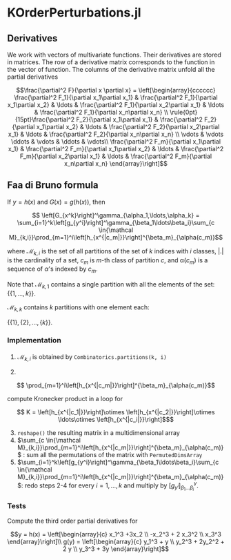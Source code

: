 # KOrderPerturbations.jl

## Derivatives

We work with vectors of multivariate functions. Their derivatives are
stored in matrices. The row of a derivative matrix corresponds to the
function in the vector of function. The columns of the derivative
matrix unfold all the partial derivatives

```math
\frac{\partial^2 F}{\partial x \partial x} = \left[\begin{array}{cccccc}
\frac{\partial^2 F_1}{\partial x_1\partial x_1} & \frac{\partial^2 F_1}{\partial x_1\partial x_2} & \ldots & \frac{\partial^2 F_1}{\partial x_2\partial x_1} & \ldots & \frac{\partial^2 F_1}{\partial x_n\partial x_n} \\
\rule{0pt}{15pt}\frac{\partial^2 F_2}{\partial x_1\partial x_1} & \frac{\partial^2 F_2}{\partial x_1\partial x_2} & \ldots & \frac{\partial^2 F_2}{\partial x_2\partial x_1} & \ldots & \frac{\partial^2 F_2}{\partial x_n\partial x_n} \\
\vdots & \vdots \ddots & \vdots & \ddots & \vdots\\
\frac{\partial^2 F_m}{\partial x_1\partial x_1} & \frac{\partial^2 F_m}{\partial x_1\partial x_2} & \ldots & \frac{\partial^2 F_m}{\partial x_2\partial x_1} & \ldots & \frac{\partial^2 F_m}{\partial x_n\partial x_n}
\end{array}\right]
```

## Faa di Bruno formula

If
$y = h(x)$ and $G(x) = g(h(x))$, then

```math
  \left[G_{x^k}\right]^\gamma_{\alpha_1,\ldots,\alpha_k} = 
\sum_{i=1}^k\left[g_{y^i}\right]^\gamma_{\beta_1\ldots\beta_i}\sum_{c \in{\mathcal
M}_{k,i}}\prod_{m=1}^i\left[h_{x^{|c_m|}}\right]^{\beta_m}_{\alpha(c_m)}
```

where ${\mathcal M}_{k,i}$ is the set of all partitions of the set of $k$
indices with $i$ classes, $|.|$ is the cardinality of a set, $c_m$ is $m$-th class of partition $c$, and ${\mathbb \alpha}(c_m)$ is a sequence of $\alpha$'s indexed by $c_m$. 

Note that ${\mathcal M}_{k,1}$ contains a single partition with all the
elements of the set: $\{\{1,\ldots,k\}\}$. 

${\mathcal M}_{k,k}$ contains $k$ partitions with one element each:  

$\{\{1\},\{2\}, \ldots, \{k\}\}$.

### Implementation

####

1. ${\mathcal M}_{k,i}$ is obtained by ``Combinatorics.partitions(k,
   i)``
   
2. 
```math
 \prod_{m=1}^i\left[h_{x^{|c_m|}}\right]^{\beta_m}_{\alpha(c_m)}
 ```
   compute Kronecker product in a loop for

```math
   K = \left[h_{x^{|c_1|}}\right]\otimes \left[h_{x^{|c_2|}}\right]\otimes
  \ldots\otimes \left[h_{x^{|c_i|}}\right]$
  ```
3. ``reshape()`` the resulting matrix in a multidimensional array
4. $\sum_{c \in{\mathcal
M}_{k,i}}\prod_{m=1}^i\left[h_{x^{|c_m|}}\right]^{\beta_m}_{\alpha(c_m)}$
: sum all the permutations of the matrix with ``PermutedDimsArray``
5. $\sum_{i=1}^k\left[g_{y^i}\right]^\gamma_{\beta_1\ldots\beta_i}\sum_{c \in{\mathcal
M}_{k,i}}\prod_{m=1}^i\left[h_{x^{|c_m|}}\right]^{\beta_m}_{\alpha(c_m)}$:
redo steps 2-4 for every $i=1,\ldots, k$ and multiply by
$\left[g_{y^i}\right]^\gamma_{\beta_1\ldots\beta_i}$.

### Tests

Compute the third order partial derivatives for 
```math
y = h(x) = \left[\begin{array}{c} x_1^3 +3x_2 \\ -x_2^3 + 2 x_3^2 \\ x_3^3
\end{array}\right]\\
g(y) = \left[\begin{array}{c} y_1^3 + y \\ y_2^3 + 2y_2^2 + 2 y \\ y_3^3 + 3y
\end{array}\right]
```
